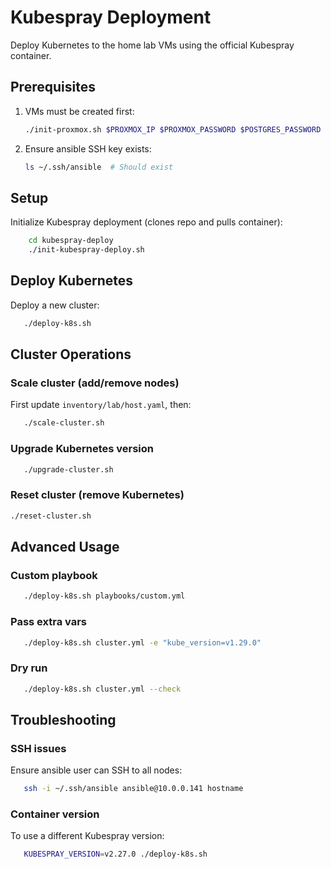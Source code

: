 # Kubespray Deployment

Deploy Kubernetes to the home lab VMs using the official Kubespray container.

## Prerequisites

1. VMs must be created first:
   ```bash
   ./init-proxmox.sh $PROXMOX_IP $PROXMOX_PASSWORD $POSTGRES_PASSWORD
   ```

2. Ensure ansible SSH key exists:
   ```bash
   ls ~/.ssh/ansible  # Should exist
   ```

## Setup

Initialize Kubespray deployment (clones repo and pulls container):
```bash
    cd kubespray-deploy
    ./init-kubespray-deploy.sh
```

## Deploy Kubernetes

Deploy a new cluster:
```bash
   ./deploy-k8s.sh
```

## Cluster Operations

### Scale cluster (add/remove nodes)
First update `inventory/lab/host.yaml`, then:
```bash
   ./scale-cluster.sh
```

### Upgrade Kubernetes version
```bash
   ./upgrade-cluster.sh
```

### Reset cluster (remove Kubernetes)
```bash
./reset-cluster.sh
```

## Advanced Usage

### Custom playbook
```bash
   ./deploy-k8s.sh playbooks/custom.yml
```

### Pass extra vars
```bash
   ./deploy-k8s.sh cluster.yml -e "kube_version=v1.29.0"
```

### Dry run
```bash
   ./deploy-k8s.sh cluster.yml --check
```

## Troubleshooting

### SSH issues
Ensure ansible user can SSH to all nodes:
```bash
   ssh -i ~/.ssh/ansible ansible@10.0.0.141 hostname
```

### Container version
To use a different Kubespray version:
```bash
   KUBESPRAY_VERSION=v2.27.0 ./deploy-k8s.sh
```
